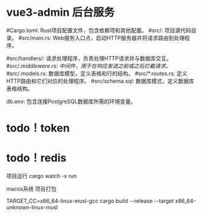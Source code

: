 # vue3-admin 后台服务

#Cargo.toml: Rust项目配置文件，包含依赖项和其他配置。
#src/: 项目源代码目录。
#src/main.rs: Web服务入口点，启动HTTP服务器并将请求路由到处理程序。

#src/handlers/: 请求处理程序，负责处理HTTP请求并与数据库交互。
#src/*.middleware.rs: 中间件，用于在响应发送之前或之后拦截请求。
#src/*.models.rs: 数据库模型，定义表格和行的结构。
#src/*.routes.rs: 定义HTTP路由和它们对应的处理程序。
#src/schema.sql: 数据库模式，定义数据库表格结构。

db.env: 包含连接PostgreSQL数据库所需的环境变量。



# todo！token
# todo！redis


项目运行
 cargo watch -x run


macos系统 项目打包

 TARGET_CC=x86_64-linux-musl-gcc cargo build --release --target x86_64-unknown-linux-musl